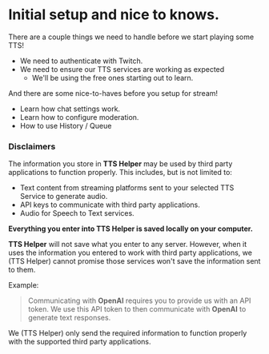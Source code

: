 # Initial setup and nice to knows.

There are a couple things we need to handle before we start playing some TTS!
- We need to authenticate with Twitch.
- We need to ensure our TTS services are working as expected
  - We'll be using the free ones starting out to learn.

And there are some nice-to-haves before you setup for stream!
- Learn how chat settings work.
- Learn how to configure moderation.
- How to use History / Queue


### Disclaimers
The information you store in **TTS Helper** may be used by third party applications to function properly. 
This includes, but is not limited to:
  - Text content from streaming platforms sent to your selected TTS Service to generate audio.
  - API keys to communicate with third party applications.
  - Audio for Speech to Text services.

**Everything you enter into TTS Helper is saved locally on your computer.**   

**TTS Helper** will not save what you enter to any server. However, when it uses the information you entered to work with third party applications, we (TTS Helper) cannot promise those services won't save the information sent to them.  

Example:
> Communicating with **OpenAI** requires you to provide us with an API token. We use this API token to then communicate with **OpenAI** to generate text responses.

We (TTS Helper) only send the required information to function properly with the supported third party applications.